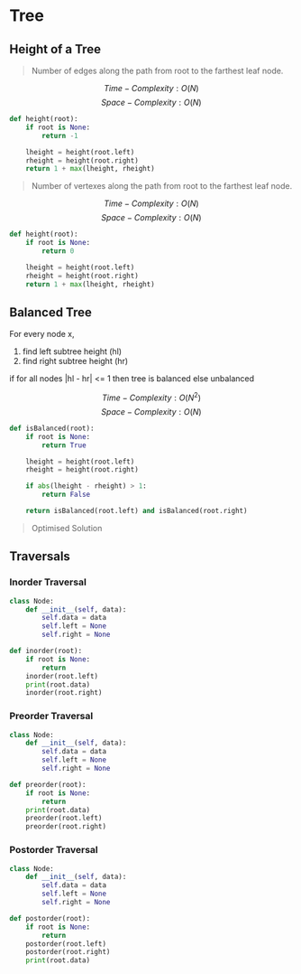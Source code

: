 # Tree

## Height of a Tree

> Number of edges along the path from root to the farthest leaf node.

$$ Time-Complexity: O(N) $$
$$ Space-Complexity: O(N) $$

```python
def height(root):
    if root is None:
        return -1

    lheight = height(root.left)
    rheight = height(root.right)
    return 1 + max(lheight, rheight)
```

> Number of vertexes along the path from root to the farthest leaf node.

$$ Time-Complexity: O(N) $$
$$ Space-Complexity: O(N) $$

```python
def height(root):
    if root is None:
        return 0

    lheight = height(root.left)
    rheight = height(root.right)
    return 1 + max(lheight, rheight)
```

## Balanced Tree

For every node x,
1. find left subtree height (hl)
2. find right subtree height (hr)

if for all nodes |hl - hr| <= 1 then tree is balanced
else unbalanced

$$ Time-Complexity: O(N^2) $$
$$ Space-Complexity: O(N) $$

```python
def isBalanced(root):
    if root is None:
        return True

    lheight = height(root.left)
    rheight = height(root.right)

    if abs(lheight - rheight) > 1:
        return False

    return isBalanced(root.left) and isBalanced(root.right)
```

>Optimised Solution

## Traversals

### Inorder Traversal

```python
class Node:
    def __init__(self, data):
        self.data = data
        self.left = None
        self.right = None

def inorder(root):
    if root is None:
        return
    inorder(root.left)
    print(root.data)
    inorder(root.right)
```

### Preorder Traversal

```python
class Node:
    def __init__(self, data):
        self.data = data
        self.left = None
        self.right = None

def preorder(root):
    if root is None:
        return
    print(root.data)
    preorder(root.left) 
    preorder(root.right)
```

### Postorder Traversal

```python
class Node:
    def __init__(self, data):
        self.data = data
        self.left = None
        self.right = None

def postorder(root):
    if root is None:
        return
    postorder(root.left) 
    postorder(root.right)
    print(root.data)
```
